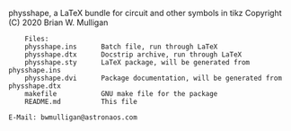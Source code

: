 physshape, a LaTeX bundle for circuit and other symbols in tikz
    Copyright (C)  2020 Brian W. Mulligan
```
    Files:
    physshape.ins      Batch file, run through LaTeX
    physshape.dtx      Docstrip archive, run through LaTeX
    physshape.sty      LaTeX package, will be generated from physshape.ins
    physshape.dvi      Package documentation, will be generated from physshape.dtx
    makefile           GNU make file for the package
    README.md          This file
```    
    E-Mail: bwmulligan@astronaos.com

